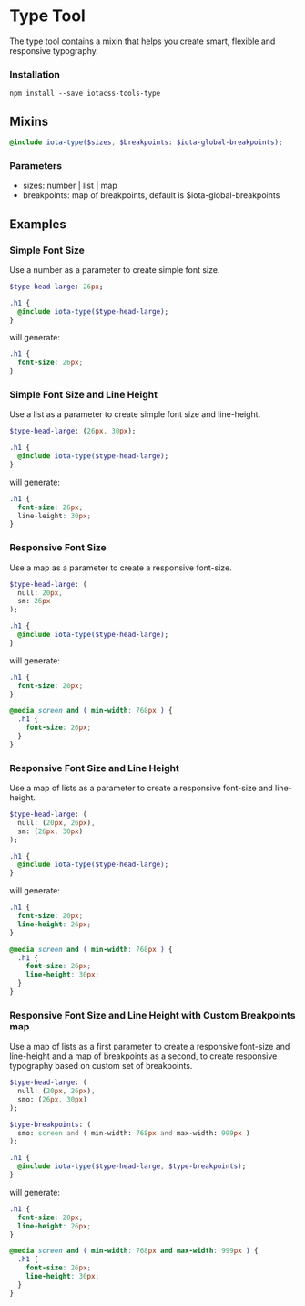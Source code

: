 # Type Tool

The type tool contains a mixin that helps you create smart, flexible and responsive typography.


### Installation

```
npm install --save iotacss-tools-type
```



## Mixins

```sass
@include iota-type($sizes, $breakpoints: $iota-global-breakpoints);
```

### Parameters

* sizes: number | list | map
* breakpoints: map of breakpoints, default is $iota-global-breakpoints




## Examples


### Simple Font Size

Use a number as a parameter to create simple font size.

```sass
$type-head-large: 26px;

.h1 {
  @include iota-type($type-head-large);
}
```

will generate:

```css
.h1 {
  font-size: 26px;
}
```


### Simple Font Size and Line Height

Use a list as a parameter to create simple font size and line-height.

```sass
$type-head-large: (26px, 30px);

.h1 {
  @include iota-type($type-head-large);
}
```

will generate:

```css
.h1 {
  font-size: 26px;
  line-leight: 30px;
}
```


### Responsive Font Size

Use a map as a parameter to create a responsive font-size.

```sass
$type-head-large: (
  null: 20px,
  sm: 26px
);

.h1 {
  @include iota-type($type-head-large);
}
```

will generate:

```css
.h1 {
  font-size: 20px;
}

@media screen and ( min-width: 768px ) {
  .h1 {
    font-size: 26px;
  }
}
```


### Responsive Font Size and Line Height

Use a map of lists as a parameter to create a responsive font-size and line-height.

```sass
$type-head-large: (
  null: (20px, 26px),
  sm: (26px, 30px)
);

.h1 {
  @include iota-type($type-head-large);
}
```

will generate:

```css
.h1 {
  font-size: 20px;
  line-height: 26px;
}

@media screen and ( min-width: 768px ) {
  .h1 {
    font-size: 26px;
    line-height: 30px;
  }
}
```


### Responsive Font Size and Line Height with Custom Breakpoints map

Use a map of lists as a first parameter to create a responsive font-size and line-height and a map of breakpoints as a second, to create responsive typography based on custom set of breakpoints.

```sass
$type-head-large: (
  null: (20px, 26px),
  smo: (26px, 30px)
);

$type-breakpoints: (
  smo: screen and ( min-width: 768px and max-width: 999px )
);

.h1 {
  @include iota-type($type-head-large, $type-breakpoints);
}
```

will generate:

```css
.h1 {
  font-size: 20px;
  line-height: 26px;
}

@media screen and ( min-width: 768px and max-width: 999px ) {
  .h1 {
    font-size: 26px;
    line-height: 30px;
  }
}
```

